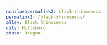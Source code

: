 ```yaml
---
﻿nonslashpermalink2: black-rhinoceros
permalink2: /black-rhinoceros/
alley: Black Rhinoceros
city: Hillsboro
state: Oregon
---
```

